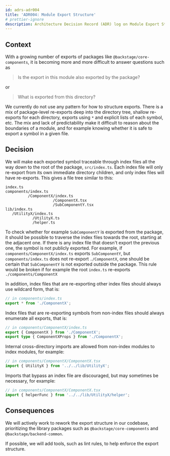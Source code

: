 ```yaml
---
id: adrs-adr004
title: 'ADR004: Module Export Structure'
# prettier-ignore
description: Architecture Decision Record (ADR) log on Module Export Structure
---
```


## Context

With a growing number of exports of packages like `@backstage/core-components`,
it is becoming more and more difficult to answer questions such as

> Is the export in this module also exported by the package?

or

> What is exported from this directory?

We currently do not use any pattern for how to structure exports. There is a mix
of package-level re-exports deep into the directory tree, shallow re-exports for
each directory, exports using `*` and explicit lists of each symbol, etc. The
mix and lack of predictability make it difficult to reason about the boundaries
of a module, and for example knowing whether it is safe to export a symbol in a
given file.

## Decision

We will make each exported symbol traceable through index files all the way down
to the root of the package, `src/index.ts`. Each index file will only re-export
from its own immediate directory children, and only index files will have
re-exports. This gives a file tree similar to this:

```text
index.ts
components/index.ts
          /ComponentX/index.ts
                     /ComponentX.tsx
                     /SubComponentY.tsx
lib/index.ts
   /UtilityX/index.ts
            /UtilityX.ts
            /helper.ts
```

To check whether for example `SubComponentY` is exported from the package, it
should be possible to traverse the index files towards the root, starting at the
adjacent one. If there is any index file that doesn't export the previous one,
the symbol is not publicly exported. For example, if
`components/ComponentX/index.ts` exports `SubComponentY`, but
`components/index.ts` does not re-export `./ComponentX`, one should be certain
that `SubComponentY` is not exported outside the package. This rule would be
broken if for example the root `index.ts` re-exports `./components/ComponentX`

In addition, index files that are re-exporting other index files should always
use wildcard form, that is:

```ts
// in components/index.ts
export * from './ComponentX';
```

Index files that are re-exporting symbols from non-index files should always
enumerate all exports, that is:

```ts
// in components/ComponentX/index.ts
export { ComponentX } from './ComponentX';
export type { ComponentXProps } from './ComponentX';
```

Internal cross-directory imports are allowed from non-index modules to index
modules, for example:

```ts
// in components/ComponentX/ComponentX.tsx
import { UtilityX } from '../../lib/UtilityX';
```

Imports that bypass an index file are discouraged, but may sometimes be
necessary, for example:

```ts
// in components/ComponentX/ComponentX.tsx
import { helperFunc } from '../../lib/UtilityX/helper';
```

## Consequences

We will actively work to rework the export structure in our codebase,
prioritizing the library packages such as `@backstage/core-components` and
`@backstage/backend-common`.

If possible, we will add tools, such as lint rules, to help enforce the export
structure.

